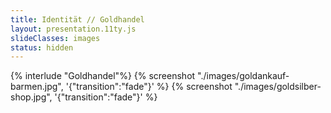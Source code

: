 ```yaml
---
title: Identität // Goldhandel
layout: presentation.11ty.js
slideClasses: images
status: hidden
---
```


{% interlude "Goldhandel"%}
{% screenshot "./images/goldankauf-barmen.jpg", '{"transition":"fade"}' %}
{% screenshot "./images/goldsilber-shop.jpg", '{"transition":"fade"}' %}

